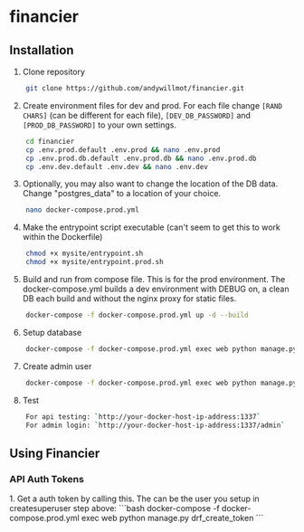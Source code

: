 # financier

<h2>Installation</h2>

1. Clone repository
```bash
    git clone https://github.com/andywillmot/financier.git
```
2. Create environment files for dev and prod. For each file change `[RAND CHARS]` (can be different for each file), `[DEV_DB_PASSWORD]` and `[PROD_DB_PASSWORD]` to your own settings.
```bash
    cd financier
    cp .env.prod.default .env.prod && nano .env.prod
    cp .env.prod.db.default .env.prod.db && nano .env.prod.db
    cp .env.dev.default .env.dev && nano .env.dev
```
3. Optionally, you may also want to change the location of the DB data.  Change "postgres_data" to a location of your choice.
```bash
    nano docker-compose.prod.yml
```
4. Make the entrypoint script executable (can't seem to get this to work within the Dockerfile)
```bash
    chmod +x mysite/entrypoint.sh
    chmod +x mysite/entrypoint.prod.sh
```
5. Build and run from compose file.  This is for the prod environment.  The docker-compose.yml builds a dev environment with DEBUG on, a clean DB each build and without the nginx proxy for static files.
```bash
    docker-compose -f docker-compose.prod.yml up -d --build
```
6. Setup database
```bash
    docker-compose -f docker-compose.prod.yml exec web python manage.py migrate
```
7. Create admin user
```bash
    docker-compose -f docker-compose.prod.yml exec web python manage.py createsuperuser
```
8. Test
```bash
    For api testing: `http://your-docker-host-ip-address:1337`
    For admin login: `http://your-docker-host-ip-address:1337/admin`
```

<h2>Using Financier</h2>

<h3>API Auth Tokens</h3>
1. Get a auth token by calling this.  The <user> can be the user you setup in createsuperuser step above:
```bash
docker-compose -f docker-compose.prod.yml exec web python manage.py drf_create_token <user>
```

